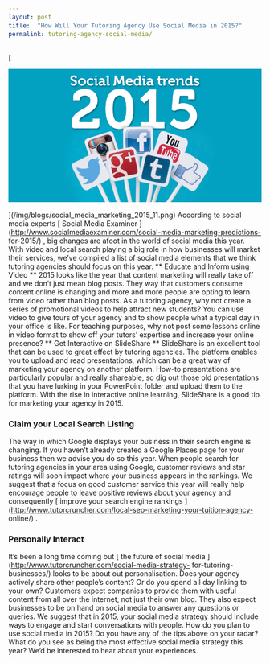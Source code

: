 ```yaml
---
layout: post
title:  "How Will Your Tutoring Agency Use Social Media in 2015?"
permalink: tutoring-agency-social-media/
---
```

[

<div class="img-holder full-width">
   <img src="/img/blogs/social_media_marketing_2015_11.png" alt-text="Social Media"/>
</div>

](/img/blogs/social_media_marketing_2015_11.png) According to
social media experts [ Social Media Examiner
](http://www.socialmediaexaminer.com/social-media-marketing-predictions-
for-2015/) , big changes are afoot in the world of social media this year.
With video and local search playing a big role in how businesses will market
their services, we’ve compiled a list of social media elements that we think
tutoring agencies should focus on this year. ** Educate and Inform using Video
** 2015 looks like the year that content marketing will really take off and we
don’t just mean blog posts. They way that customers consume content online is
changing and more and more people are opting to learn from video rather than
blog posts. As a tutoring agency, why not create a series of promotional
videos to help attract new students? You can use video to give tours of your
agency and to show people what a typical day in your office is like. For
teaching purposes, why not post some lessons online in video format to show
off your tutors’ expertise and increase your online presence? ** Get
Interactive on SlideShare ** SlideShare is an excellent tool that can be used
to great effect by tutoring agencies. The platform enables you to upload and
read presentations, which can be a great way of marketing your agency on
another platform. How-to presentations are particularly popular and really
shareable, so dig out those old presentations that you have lurking in your
PowerPoint folder and upload them to the platform. With the rise in
interactive online learning, SlideShare is a good tip for marketing your
agency in 2015. 

### Claim your Local Search Listing

The way in which Google
displays your business in their search engine is changing. If you haven’t
already created a Google Places page for your business then we advise you do
so this year. When people search for tutoring agencies in your area using
Google, customer reviews and star ratings will soon impact where your business
appears in the rankings. We suggest that a focus on good customer service this
year will really help encourage people to leave positive reviews about your
agency and consequently [ improve your search engine rankings
](http://www.tutorcruncher.com/local-seo-marketing-your-tuition-agency-
online/) . 

### Personally Interact

It’s been a long time coming but [ the
future of social media ](http://www.tutorcruncher.com/social-media-strategy-
for-tutoring-businesses/) looks to be about out personalisation. Does your
agency actively share other people’s content? Or do you spend all day linking
to your own? Customers expect companies to provide them with useful content
from all over the internet, not just their own blog. They also expect
businesses to be on hand on social media to answer any questions or queries.
We suggest that in 2015, your social media strategy should include ways to
engage and start conversations with people. How do you plan to use social
media in 2015? Do you have any of the tips above on your radar? What do you
see as being the most effective social media strategy this year? We’d be
interested to hear about your experiences.
